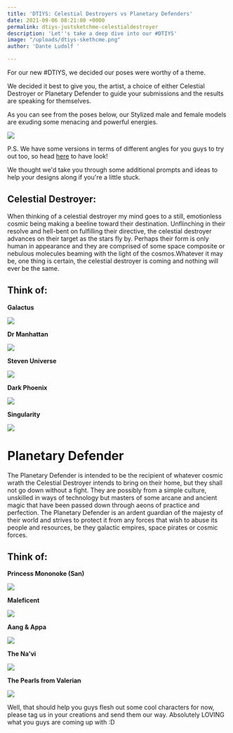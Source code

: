 ```yaml
---
title: 'DTIYS: Celestial Destroyers vs Planetary Defenders'
date: 2021-09-06 08:21:00 +0000
permalink: dtiys-justsketchme-celestialdestroyer
description: 'Let''s take a deep dive into our #DTIYS'
image: "/uploads/dtiys-skethcme.png"
author: 'Dante Ludolf '

---
```

For our new #DTIYS, we decided our poses were worthy of a theme.

We decided it best to give you, the artist, a choice of either Celestial Destroyer or Planetary Defender to guide your submissions and the results are speaking for themselves.

As you can see from the poses below, our Stylized male and female models are exuding some menacing and powerful energies.

![](/uploads/dtiys-skethcme.png)

P.S. We have some versions in terms of different angles for you guys to try out too, so head [here](https://www.instagram.com/p/CS_6SYhjED4/?utm_source=ig_web_copy_link) to have look!

We thought we'd take you through some additional prompts and ideas to help your designs along if you're a little stuck.

## Celestial Destroyer:

When thinking of a celestial destroyer my mind goes to a still, emotionless cosmic being making a beeline toward their destination. Unflinching in their resolve and hell-bent on fulfilling their directive, the celestial destroyer advances on their target as the stars fly by. Perhaps their form is only human in appearance and they are comprised of some space composite or nebulous molecules beaming with the light of the cosmos.Whatever it may be, one thing is certain, the celestial destroyer is coming and nothing will ever be the same.

## Think of:

**Galactus**

![](/uploads/celestial-dtiys-1.png)

**Dr Manhattan**

![](/uploads/celestial-dtiys-2.png)

**Steven Universe**

![](/uploads/celestial-dtiys-3.png)

**Dark Phoenix**

![](/uploads/celestial-dtiys-4.png)

**Singularity**

![](/uploads/celestial-dtiys-5.png)

# Planetary Defender

The Planetary Defender is intended to be the recipient of whatever cosmic wrath the Celestial Destroyer intends to bring on their home, but they shall not go down without a fight. They are possibly from a simple culture, unskilled in ways of technology but masters of some arcane and ancient magic that have been passed down through aeons of practice and perfection. The Planetary Defender is an ardent guardian of the majesty of their world and strives to protect it from any forces that wish to abuse its people and resources, be they galactic empires, space pirates or cosmic forces.

## Think of:

**Princess Mononoke (San)**

![](/uploads/dtiys-planetary-1.png)

**Maleficent**

![](/uploads/dtiys-planetary-2.png)

**Aang & Appa**

![](/uploads/dtiys-planetary-3.png)

**The Na'vi**

![](/uploads/dtiys-planetary-4.png)

**The Pearls from Valerian**

![](/uploads/dtiys-planetary-5.png)

Well, that should help you guys flesh out some cool characters for now, please tag us in your creations and send them our way. Absolutely LOVING what you guys are coming up with :D 